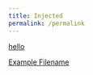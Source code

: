 ```yaml
---
title: Injected
permalink: /permalink
---
```

<!--<meta http-equiv="Content-Security-Policy" content="">-->

[hello](javascript:alert(1))

[Example Filename](/files/script1.js)